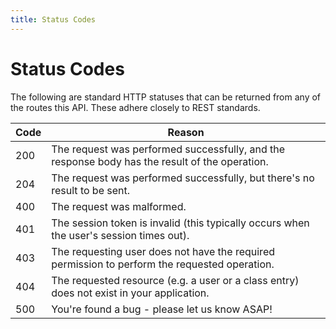```yaml
---
title: Status Codes
---
```


# Status Codes

The following are standard HTTP statuses that can be returned from any of the routes this API.
These adhere closely to REST standards.

Code | Reason
-----|--------
200  | The request was performed successfully, and the response body has the result of the operation.
204  | The request was performed successfully, but there's no result to be sent.
400  | The request was malformed.
401  | The session token is invalid (this typically occurs when the user's session times out).
403  | The requesting user does not have the required permission to perform the requested operation.
404  | The requested resource (e.g. a user or a class entry) does not exist in your application.
500  | You're found a bug - please let us know ASAP!
